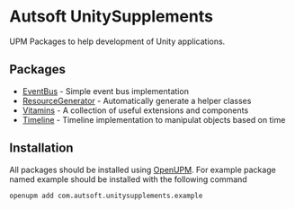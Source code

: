 # **Autsoft UnitySupplements**
UPM Packages to help development of Unity applications.

## Packages
- [EventBus](articles/EventBus/EventBus.md) - Simple event bus implementation
- [ResourceGenerator](articles/ResourceGenerator/UnityResourceGenerator.md) - Automatically generate a helper classes
- [Vitamins](articles/Vitamins/Vitamins.md) - A collection of useful extensions and components
- [Timeline](articles/Timeline/Timeline.md) - Timeline implementation to manipulat objects based on time

## Installation
All packages should be installed using [OpenUPM](https://openupm.com/).
For example package named example should be installed with the following command
```
openupm add com.autsoft.unitysupplements.example
```